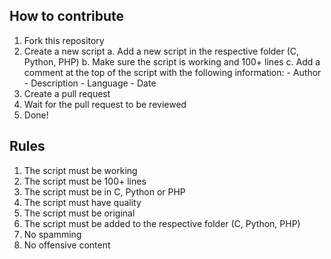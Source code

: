 ## How to contribute
1. Fork this repository
2. Create a new script
    a. Add a new script in the respective folder (C, Python, PHP)
    b. Make sure the script is working and 100+ lines
    c. Add a comment at the top of the script with the following information:
        - Author
        - Description
        - Language
        - Date
3. Create a pull request
4. Wait for the pull request to be reviewed
5. Done!


## Rules
1. The script must be working
2. The script must be 100+ lines
3. The script must be in C, Python or PHP
4. The script must have quality
5. The script must be original
6. The script must be added to the respective folder (C, Python, PHP)
7. No spamming
8. No offensive content
